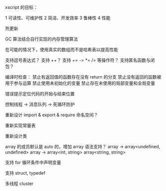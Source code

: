 xscript 的目标：

1 可读性、可维护性
2 简洁、开发效率
3 鲁棒性
4 性能

热更新

GC 算法结合自行实现的内存管理算法

在可能的情况下，使用真实的数组而不是哈希表以提高性能

支持逗号表达式？
支持 ++？
支持 += -= *= /= 等操作符？
支持匿名函数与闭包？

编译时检查：
禁止有返回值的函数存在没有 return 的分支
禁止没有返回的函数被用于参与运算
禁止使用未初始化的变量
禁止存在未使用的局部变量和全局变量

错误提示定位代码的开始与结束位置

控制线程 -> 消息队列 -> 死循环防护

重新设计 import & export & require
命名空间？

重新实现常量表

重新设计类

array 的成员默认是 auto 的，增加 array<type> 语法支持？
array -> array<undefined, undefined>
array<string> -> array<int, string>
array<string, string>

支持 for 循环条件中声明变量

支持 struct, typedef

多线程 cluster